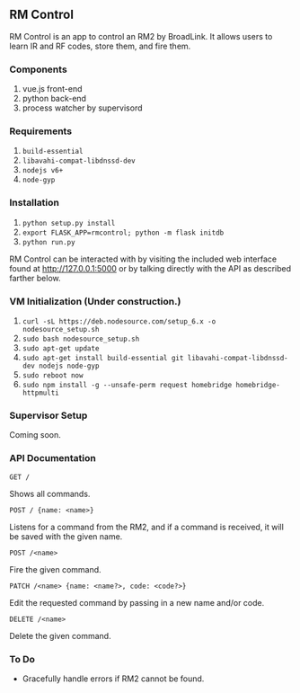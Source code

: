 ## RM Control
RM Control is an app to control an RM2 by BroadLink.  It allows users to learn IR and RF codes, store them, and fire them.

### Components
1. vue.js front-end
2. python back-end
3. process watcher by supervisord

### Requirements
1. `build-essential`
2. `libavahi-compat-libdnssd-dev`
3. `nodejs v6+`
4. `node-gyp`

### Installation
1. `python setup.py install`
2. `export FLASK_APP=rmcontrol; python -m flask initdb`
3. `python run.py`

RM Control can be interacted with by visiting the included web interface found at http://127.0.0.1:5000 or by talking directly with the API as described farther below.

### VM Initialization (Under construction.)
1. `curl -sL https://deb.nodesource.com/setup_6.x -o nodesource_setup.sh`
2. `sudo bash nodesource_setup.sh`
3. `sudo apt-get update`
4. `sudo apt-get install build-essential git libavahi-compat-libdnssd-dev nodejs node-gyp`
5. `sudo reboot now`
6. `sudo npm install -g --unsafe-perm request homebridge homebridge-httpmulti`

### Supervisor Setup
Coming soon.

### API Documentation 

`GET /`

Shows all commands.

`POST / {name: <name>}`

Listens for a command from the RM2, and if a command is received, it will be saved with the given name.

`POST /<name>`

Fire the given command.

`PATCH /<name> {name: <name?>, code: <code?>}`

Edit the requested command by passing in a new name and/or code.

`DELETE /<name>`

Delete the given command.

### To Do
- Gracefully handle errors if RM2 cannot be found.
